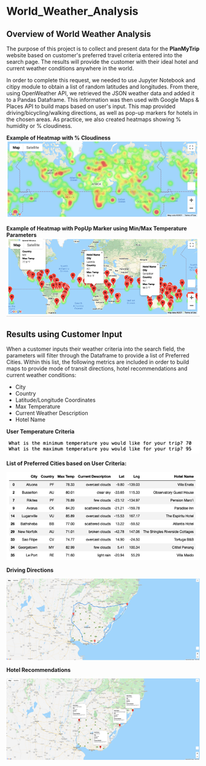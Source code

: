 # World_Weather_Analysis

## Overview of World Weather Analysis

The purpose of this project is to collect and present data for the **PlanMyTrip** website based on customer's preferred travel criteria entered into the search page. The results will provide the customer with their ideal hotel and current weather conditions anywhere in the world. 

In order to complete this request, we needed to use Jupyter Notebook and citipy module to obtain a list of random latitudes and longitudes. From there, using OpenWeather API, we retrieved the JSON weather data and added it to a Pandas Dataframe. This information was then used with Google Maps & Places API to build maps based on user's input. This map provided driving/bicycling/walking directions, as well as pop-up markers for hotels in the chosen areas. As practice, we also created heatmaps showing % humidity or % cloudiness.

**Example of Heatmap with % Cloudiness**
![heatmap](https://github.com/amylio/World_Weather_Analysis/blob/main/Images/HeatMap-Cloudiness.png)

**Example of Heatmap with PopUp Marker using Min/Max Temperature Parameters**
![heatmap](https://github.com/amylio/World_Weather_Analysis/blob/main/Images/Heatmap-withPopUpMarker.png)

## Results using Customer Input

When a customer inputs their weather criteria into the search field, the parameters will filter through the Dataframe to provide a list of Preferred Cities. Within this list, the following metrics are included in order to build maps to provide mode of transit directions, hotel recommendations and current weather conditions:

* City
* Country
* Latitude/Longitude Coordinates
* Max Temperature
* Current Weather Description
* Hotel Name

**User Temperature Criteria**

![temp](https://github.com/amylio/World_Weather_Analysis/blob/main/Images/MIn-MaxTempInput.png)

**List of Preferred Cities based on User Criteria:**

![Preferred City](https://github.com/amylio/World_Weather_Analysis/blob/main/Images/PreferredCityHotelName.png)

**Driving Directions**

![driving](https://github.com/amylio/World_Weather_Analysis/blob/main/MOD6%20Challenge%20Submission/Vacation_Itinerary/WeatherPy_travel_map.png)


**Hotel Recommendations**

![hotel](https://github.com/amylio/World_Weather_Analysis/blob/main/MOD6%20Challenge%20Submission/Vacation_Itinerary/WeatherPy_travel_map_markers.png)


